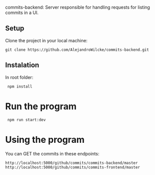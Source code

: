 commits-backend: Server responsible for handling requests for listing commits in a UI.

## Setup

Clone the project in your local machine:

```
git clone https://github.com/AlejandroWilcke/commits-backend.git
```

## Instalation

In root folder:
```
 npm install
```

# Run the program
```
 npm run start:dev
```

# Using the program
You can GET the commits in these endpoints:
```
http://localhost:5000/github/commits/commits-backend/master
http://localhost:5000/github/commits/commits-frontend/master
```
